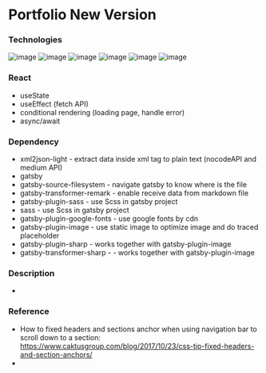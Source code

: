 # Portfolio New Version

### Technologies
![image](https://img.shields.io/badge/Gatsby-663399?style=for-the-badge&logo=gatsby&logoColor=white)
![image](https://img.shields.io/badge/React-20232A?style=for-the-badge&logo=react&logoColor=61DAFB)
![image](https://img.shields.io/badge/GraphQl-E10098?style=for-the-badge&logo=graphql&logoColor=white)
![image](https://img.shields.io/badge/HTML5-E34F26?style=for-the-badge&logo=html5&logoColor=white)
![image](https://img.shields.io/badge/Sass-CC6699?style=for-the-badge&logo=sass&logoColor=white)
![image](https://img.shields.io/badge/JavaScript-F7DF1E?style=for-the-badge&logo=javascript&logoColor=black)

### React
- useState
- useEffect (fetch API)
- conditional rendering (loading page, handle error)
- async/await

### Dependency
- xml2json-light - extract data inside xml tag to plain text (nocodeAPI and medium API)
- gatsby
- gatsby-source-filesystem - navigate gatsby to know where is the file
- gatsby-transformer-remark - enable receive data from markdown file 
- gatsby-plugin-sass - use Scss in gatsby project
- sass - use Scss in gatsby project
- gatsby-plugin-google-fonts - use google fonts by cdn
- gatsby-plugin-image - use static image to optimize image and do traced placeholder
- gatsby-plugin-sharp - works together with gatsby-plugin-image
- gatsby-transformer-sharp - - works together with gatsby-plugin-image

### Description
- 

### Reference
- How to fixed headers and sections anchor when using navigation bar to scroll down to a section: https://www.caktusgroup.com/blog/2017/10/23/css-tip-fixed-headers-and-section-anchors/ 
-  
